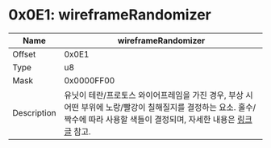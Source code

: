 # 0x0E1: wireframeRandomizer

| Name | wireframeRandomizer |
| ----| ------------ |
| Offset | 0x0E1 |
| Type | u8 |
| Mask | 0x0000FF00 |
| Description | 유닛이 테란/프로토스 와이어프레임을 가진 경우, 부상 시 어떤 부위에 노랑/빨강이 칠해질지를 결정하는 요소. 홀수/짝수에 따라 사용할 색들이 결정되며, 자세한 내용은 [링크 글](https://cafe.naver.com/edac/127264) 참고.  |<br>

